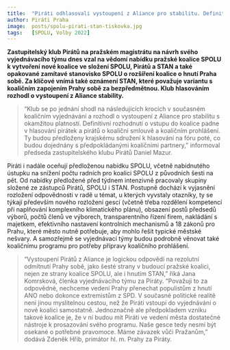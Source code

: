 ```yaml
---
title:  "Piráti odhlasovali vystoupení z Aliance pro stabilitu. Definitivně o vstupu do koalice rozhodne pražská členská základna na fóru"
author: Piráti Praha
image:  posts/spolu-pirati-stan-tiskovka.jpg
tags:   [SPOLU, Volby 2022]
---
```


**Zastupitelský klub Pirátů na pražském magistrátu na návrh svého vyjednávacího týmu dnes vzal na vědomí nabídku pražské koalice SPOLU k vytvoření nové koalice ve složení SPOLU, Pirátů a STAN a také opakované zamítavé stanovisko SPOLU o rozšíření koalice o hnutí Praha sobě. Za klíčové vnímá také oznámení STAN, které považuje variantu s koaličním zapojením Prahy sobě za bezpředmětnou. Klub hlasováním rozhodl o vystoupení z Aliance stability.**

>“Klub se po jednání shodl na následujících krocích v současném koaličním vyjednávání a rozhodl o vystoupení z Aliance pro stabilitu s okamžitou platností. Definitivní rozhodnutí o vstupu do koalice padne v hlasování pirátek a pirátů o koaliční smlouvě a koaličním prohlášení. Ty budou předloženy krajskému sdružení k hlasování na fóru poté, co budou dojednány s předpokládanými koaličními partnery,” informoval předseda zastupitelského klubu Pirátů Daniel Mazur.

Piráti i nadále oceňují předloženou nabídku SPOLU, včetně nabídnutého ústupku na snížení počtu radních pro koalici SPOLU z původních šesti na pět. Od nabídky předložené před týdnem intenzivně pracovaly skupiny složené ze zástupců Pirátů, SPOLU i STAN. Postupně dochází k vyjasnění rozložení odpovědnosti v radě u témat, u kterých vyvstaly otazníky, ty se týkají především nového rozložení gescí (včetně třeba rozdělení kompetencí při naplňování komplexního klimatického plánu), obsazení postů předsedů výborů, počtů členů ve výborech, transparentního řízení firem, nakládání s majetkem, efektivního nastavení kontrolních mechanismů a 18 zákonů pro Prahu, které město nutně potřebuje, aby mohlo řešit typické městské nešvary. A samozřejmě se vyjednávací týmy budou podrobně věnovat také koaličnímu programu pro potřeby přípravy koaličního prohlášení. 

>“Vystoupení Pirátů z Aliance je logickou odpovědí na rezolutní odmítnutí Prahy sobě, jako šesté strany v budoucí pražské koalici, nejen ze strany koalice SPOLU, ale i hnutím STAN,” říká Jana Komrsková, členka vyjednávacího týmu za Piráty. “Považuji to za odpovědné, nechceme vedení Prahy přenechat populistům z hnutí ANO nebo dokonce extremistům z SPD. V současné politické realitě není jinou myslitelnou cestou, než že Piráti vstoupí do vyjednávání o nové koalici samostatně. Jednoznačně ale předpokladem vzniku takové koalice je, že v ní budou mít Piráti ve vedení města dostatečné nástroje k prosazování svého programu. Naše gesce tedy nesmí být osekané o potřebné pravomoce. Máme závazek vůči Pražanům,” dodává Zdeněk Hřib, primátor hl. m. Prahy za Piráty. 
